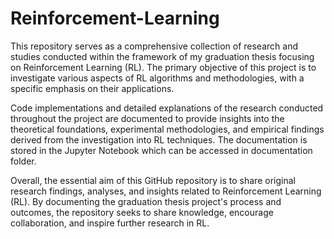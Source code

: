 # Reinforcement-Learning
This repository serves as a comprehensive collection of research and studies conducted within the framework of my graduation thesis focusing on Reinforcement Learning (RL). The primary objective of this project is to investigate various aspects of RL algorithms and methodologies, with a specific emphasis on their applications.

Code implementations and detailed explanations of the research conducted throughout the project are documented to provide insights into the theoretical foundations, experimental methodologies, and empirical findings derived from the investigation into RL techniques. The documentation is stored in the Jupyter Notebook which can be accessed in documentation folder.

Overall, the essential aim of this GitHub repository is to share original research findings, analyses, and insights related to Reinforcement Learning (RL). By documenting the graduation thesis project's process and outcomes, the repository seeks to share knowledge, encourage collaboration, and inspire further research in RL.
